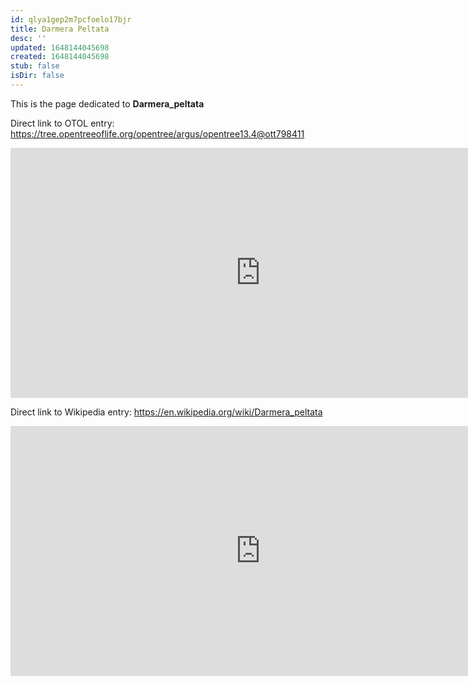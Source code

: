 ```yaml
---
id: qlya1gep2m7pcfoelo17bjr
title: Darmera Peltata
desc: ''
updated: 1648144045698
created: 1648144045698
stub: false
isDir: false
---
```

This is the page dedicated to **Darmera_peltata**


Direct link to OTOL entry: https://tree.opentreeoflife.org/opentree/argus/opentree13.4@ott798411



<html>
    <body>
    <iframe src="https://tree.opentreeoflife.org/opentree/argus/opentree13.4@ott798411"
    width="800" height="400" frameborder="0" allowfullscreen> </iframe>
    </body>
</html>
    


Direct link to Wikipedia entry: https://en.wikipedia.org/wiki/Darmera_peltata



<html>
    <body>
    <iframe src="https://en.wikipedia.org/wiki/Darmera_peltata"
    width="800" height="400" frameborder="0" allowfullscreen> </iframe>
    </body>
</html>
    
